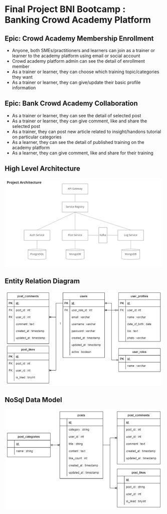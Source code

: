 # Final Project BNI Bootcamp : <br> Banking Crowd Academy Platform

## Epic: Crowd Academy Membership Enrollment

- Anyone, both SMEs/practitioners and learners can join as a trainer or learner to the academy platform using email or social account
- Crowd academy platform admin can see the detail of enrollment member
- As a trainer or learner, they can choose which training topic/categories they want
- As a trainer or learner, they can give/update their basic profile information


## Epic: Bank Crowd Academy Collaboration

- As a trainer or learner, they can see the detail of selected post
- As a trainer or learner, they can give comment, like and share the selected post
- As a trainer, they can post new article related to insight/handons tutorial on particular categories
- As a learner, they can see the detail of published training on the academy platform 
- As a learner, they can give comment, like and share for their training

## High Level Architecture
![hla](misc/architecture.jpg)

## Entity Relation Diagram
![sql](misc/sql.jpg)

## NoSql Data Model
![nosql](misc/nosql.jpg)

